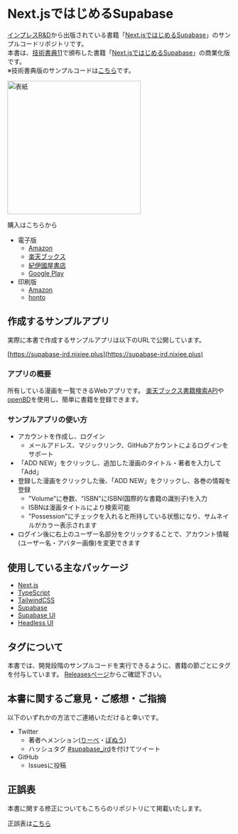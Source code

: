 # Next.jsではじめるSupabase

[インプレスR&D](https://www.impressrd.jp/)から出版されている書籍「[Next.jsではじめるSupabase](https://nextpublishing.jp/book/14025.html)」のサンプルコードリポジトリです。  
本書は、[技術書典11](https://techbookfest.org/)で頒布した書籍「[Next.jsではじめるSupabase](https://techbookfest.org/product/5379695388393472?productVariantID=4808144628744192)」の商業化版です。  
※技術書典版のサンプルコードは[こちら](https://github.com/NiXieePlus/supabase-manga-list-sample)です。

<img src="https://m.media-amazon.com/images/I/512rpWZAnOL._SY346_.jpg" alt="表紙" width=300>

購入はこちらから

- 電子版
  - [Amazon](https://www.amazon.co.jp/gp/product/B09LM3DCY3/ref=as_li_tf_tl?ie=UTF8&camp=247&creative=1211&creativeASIN=B09LM3DCY3&linkCode=as2&tag=impressrd-1-22)
  - [楽天ブックス](https://books.rakuten.co.jp/rk/17e1a7ba2d253ec5b9d5c2e611ac9987/?l-id=search-c-item-text-01)
  - [紀伊國屋書店](https://www.kinokuniya.co.jp/f/dsg-08-EK-1086812)
  - [Google Play](https://play.google.com/store/books/details/Next_js%E3%81%A7%E3%81%AF%E3%81%98%E3%82%81%E3%82%8BSupabase?id=aqpNEAAAQBAJ)
- 印刷版
  - [Amazon](https://www.amazon.co.jp/gp/product/4295600113/ref=as_li_tf_tl?ie=UTF8&camp=247&creative=1211&creativeASIN=4295600113&linkCode=as2&tag=impressrd-1-22)
  - [honto](https://honto.jp/netstore/pd-book_31333987.html)

## 作成するサンプルアプリ

実際に本書で作成するサンプルアプリは以下のURLで公開しています。

[https://supabase-ird.nixiee.plus](https://supabase-ird.nixiee.plus)

### アプリの概要

所有している漫画を一覧できるWebアプリです。
[楽天ブックス書籍検索API](https://webservice.rakuten.co.jp/api/booksbooksearch/)や[openBD](https://openbd.jp/)を使用し、簡単に書籍を登録できます。

### サンプルアプリの使い方

- アカウントを作成し、ログイン
  - メールアドレス、マジックリンク、GitHubアカウントによるログインをサポート
- 「ADD NEW」をクリックし、追加した漫画のタイトル・著者を入力して「Add」
- 登録した漫画をクリックした後、「ADD NEW」をクリックし、各巻の情報を登録
  - "Volume"に巻数、"ISBN"にISBN(国際的な書籍の識別子)を入力
  - ISBNは漫画タイトルにより検索可能
  - "Possession"にチェックを入れると所持している状態になり、サムネイルがカラー表示されます
- ログイン後に右上のユーザー名部分をクリックすることで、アカウント情報(ユーザー名・アバター画像)を変更できます

## 使用している主なパッケージ

- [Next.js](https://nextjs.org/)
- [TypeScript](https://www.typescriptlang.org/)
- [TailwindCSS](https://tailwindcss.com/)
- [Supabase](https://supabase.io/)
- [Supabase UI](https://ui.supabase.io/)
- [Headless UI](https://headlessui.dev/)

## タグについて

本書では、開発段階のサンプルコードを実行できるように、書籍の節ごとにタグを付与しています。
[Releasesページ](https://github.com/NiXieePlus/supabase-book-ird-sample/releases)からご確認下さい。

## 本書に関するご意見・ご感想・ご指摘

以下のいずれかの方法でご連絡いただけると幸いです。

- Twitter
  - 著者へメンション([りーべ](https://twitter.com/MagicalLiebe)・[ぽぬう](https://twitter.com/ponu77))
  - ハッシュタグ [#supabase_ird](https://twitter.com/intent/tweet?hashtags=supabase_ird)を付けてツイート
- GitHub
  - Issuesに投稿

## 正誤表

本書に関する修正についてもこちらのリポジトリにて掲載いたします。

正誤表は[こちら](book/errata.md)
